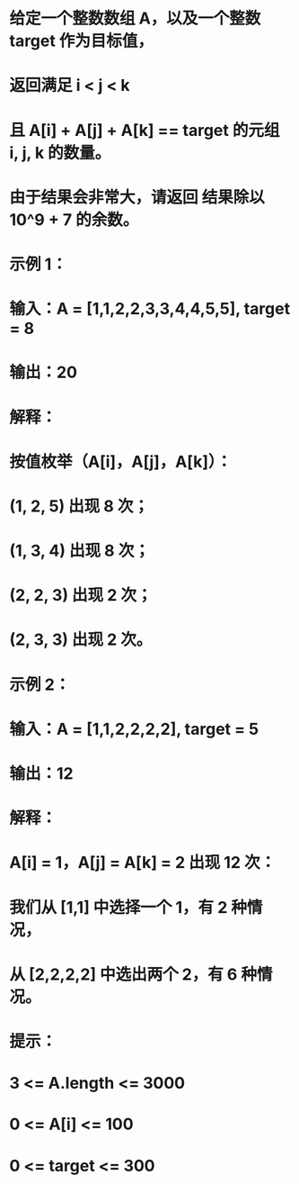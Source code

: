 # 给定一个整数数组 A，以及一个整数 target 作为目标值，
# 返回满足 i < j < k 
# 且 A[i] + A[j] + A[k] == target 的元组 i, j, k 的数量。
# 由于结果会非常大，请返回 结果除以 10^9 + 7 的余数。
# 示例 1：
# 输入：A = [1,1,2,2,3,3,4,4,5,5], target = 8
# 输出：20
# 解释：
# 按值枚举（A[i]，A[j]，A[k]）：
# (1, 2, 5) 出现 8 次；
# (1, 3, 4) 出现 8 次；
# (2, 2, 3) 出现 2 次；
# (2, 3, 3) 出现 2 次。
# 示例 2：
# 输入：A = [1,1,2,2,2,2], target = 5
# 输出：12
# 解释：
# A[i] = 1，A[j] = A[k] = 2 出现 12 次：
# 我们从 [1,1] 中选择一个 1，有 2 种情况，
# 从 [2,2,2,2] 中选出两个 2，有 6 种情况。
# 提示：
# 3 <= A.length <= 3000
# 0 <= A[i] <= 100
# 0 <= target <= 300